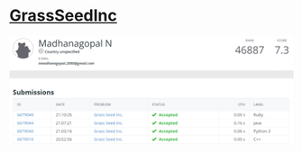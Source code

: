 # [GrassSeedInc](https://open.kattis.com/problems/grassseed)

![GrassSeedInc](/GrassSeedInc/grassseed.png)
